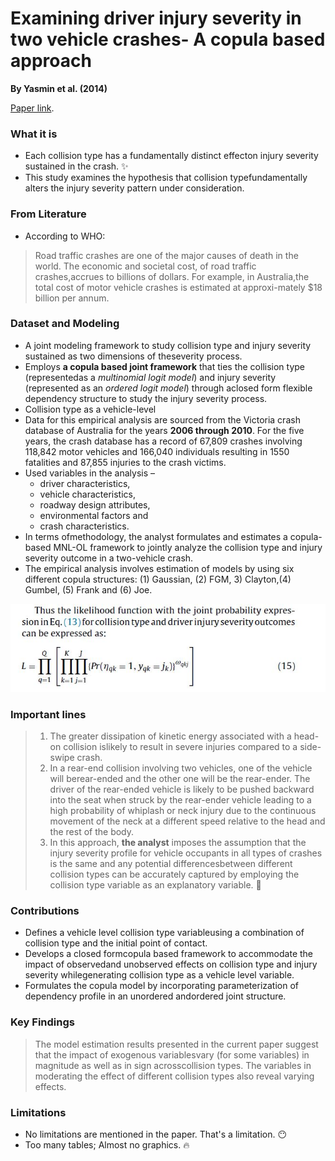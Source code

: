 
# Examining driver injury severity in two vehicle crashes- A copula based approach

**By Yasmin et al. (2014)**

[Paper link](https://github.com/subasish/MannBhat01/blob/master/Mannering_Bhat_Paper/Papers/MBRP%202014_6.pdf).



### What it is
* Each collision type has a fundamentally distinct effecton injury severity sustained in the crash. :sparkles:
* This study examines the hypothesis that collision typefundamentally alters the injury severity pattern under consideration.


### From Literature
* According to WHO:
> Road traffic crashes are one of the major causes of death in the world. The economic and societal cost, of road traffic crashes,accrues to billions of dollars. For example, in Australia,the total cost of motor vehicle crashes is estimated at approxi-mately $18 billion per annum.

### Dataset and Modeling

* A joint modeling framework to study collision type and injury severity sustained as two dimensions of theseverity process. 
* Employs **a copula based joint framework** that ties the collision type (representedas a _multinomial logit model_) and injury severity (represented as an _ordered logit model_) through aclosed form flexible dependency structure to study the injury severity process.
* Collision type as a vehicle-level
* Data for this empirical analysis are sourced from the Victoria crash database of Australia for the years **2006 through 2010**. For the five years, the crash database has a record of 67,809 crashes involving 118,842 motor vehicles and 166,040 individuals resulting in 1550 fatalities and 87,855 injuries to the crash victims.
* Used variables in the analysis – 
  * driver characteristics, 
  * vehicle characteristics, 
  * roadway design attributes, 
  * environmental factors and 
  * crash characteristics.
* In terms ofmethodology, the analyst formulates and estimates a copula-based MNL-OL framework to jointly analyze the collision type and injury severity outcome in a two-vehicle crash.
* The empirical analysis involves estimation of models by using six different copula structures: (1) Gaussian, (2) FGM, 3) Clayton,(4) Gumbel, (5) Frank and (6) Joe.

![fig2](img/pap1/fig2.JPG)

### Important lines

> 1. The greater dissipation of kinetic energy associated with a head-on collision islikely to result in severe injuries compared to a side-swipe crash.
> 2. In a rear-end collision involving two vehicles, one of the vehicle will berear-ended and the other one will be the rear-ender. The driver of the rear-ended vehicle is likely to be pushed backward into the seat when struck by the rear-ender vehicle leading to a high probability of whiplash or neck injury due to the continuous movement of the neck at a different speed relative to the head and the rest of the body.
> 3. In this approach, **the analyst** imposes the assumption that the injury severity profile for vehicle occupants in all types of crashes is the same and any potential differencesbetween different collision types can be accurately captured by employing the collision type variable as an explanatory variable. :pushpin:

### Contributions
* Defines a vehicle level collision type variableusing a combination of collision type and the initial point of contact. 
* Develops a closed formcopula based framework to accommodate the impact of observedand unobserved effects on collision type and injury severity whilegenerating collision type as a vehicle level variable. 
* Formulates the copula model by incorporating parameterization of dependency profile in an unordered andordered joint structure. 

### Key Findings
> The model estimation results presented in the current paper suggest that the impact of exogenous variablesvary (for some variables) in magnitude as well as in sign acrosscollision types. The variables in moderating the effect of different collision types also reveal varying effects.
 

### Limitations
* No limitations are mentioned in the paper. That's a limitation. :no_mouth:
* Too many tables; Almost no graphics. :fire:
